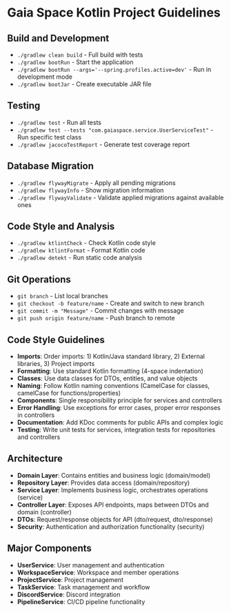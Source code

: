 # Gaia Space Kotlin Project Guidelines

## Build and Development
- `./gradlew clean build` - Full build with tests
- `./gradlew bootRun` - Start the application
- `./gradlew bootRun --args='--spring.profiles.active=dev'` - Run in development mode
- `./gradlew bootJar` - Create executable JAR file

## Testing
- `./gradlew test` - Run all tests
- `./gradlew test --tests "com.gaiaspace.service.UserServiceTest"` - Run specific test class
- `./gradlew jacocoTestReport` - Generate test coverage report

## Database Migration
- `./gradlew flywayMigrate` - Apply all pending migrations
- `./gradlew flywayInfo` - Show migration information
- `./gradlew flywayValidate` - Validate applied migrations against available ones

## Code Style and Analysis
- `./gradlew ktlintCheck` - Check Kotlin code style
- `./gradlew ktlintFormat` - Format Kotlin code
- `./gradlew detekt` - Run static code analysis

## Git Operations
- `git branch` - List local branches
- `git checkout -b feature/name` - Create and switch to new branch
- `git commit -m "Message"` - Commit changes with message
- `git push origin feature/name` - Push branch to remote

## Code Style Guidelines
- **Imports**: Order imports: 1) Kotlin/Java standard library, 2) External libraries, 3) Project imports
- **Formatting**: Use standard Kotlin formatting (4-space indentation)
- **Classes**: Use data classes for DTOs, entities, and value objects
- **Naming**: Follow Kotlin naming conventions (CamelCase for classes, camelCase for functions/properties)
- **Components**: Single responsibility principle for services and controllers
- **Error Handling**: Use exceptions for error cases, proper error responses in controllers
- **Documentation**: Add KDoc comments for public APIs and complex logic
- **Testing**: Write unit tests for services, integration tests for repositories and controllers

## Architecture
- **Domain Layer**: Contains entities and business logic (domain/model)
- **Repository Layer**: Provides data access (domain/repository)
- **Service Layer**: Implements business logic, orchestrates operations (service)
- **Controller Layer**: Exposes API endpoints, maps between DTOs and domain (controller)
- **DTOs**: Request/response objects for API (dto/request, dto/response)
- **Security**: Authentication and authorization functionality (security)

## Major Components
- **UserService**: User management and authentication
- **WorkspaceService**: Workspace and member operations
- **ProjectService**: Project management
- **TaskService**: Task management and workflow
- **DiscordService**: Discord integration
- **PipelineService**: CI/CD pipeline functionality